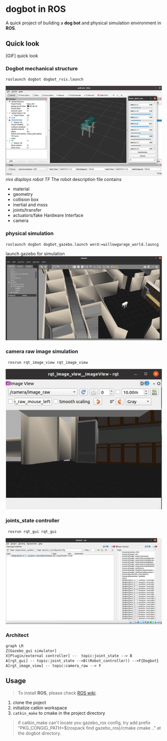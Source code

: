 
# dogbot in ROS

A quick project of building a **dog bot** and physical simulation environment in **ROS**.

## Quick look

[GIF] quick look

### Dogbot mechanical structure 

    roslaunch dogbot dogbot_rvis.launch
![alt text](/doc/WechatIMG37.jpeg)
*rivs displays robot TF*
The robot description file contains
 - material
 - geometry
 - collision box
 - inertial and msss
 - joints/transfer
 - actuators/fake Hardware Interface
 - camera
 ### physical simulation

    roslaunch dogbot dogbot_gazebo.launch word:=willowgarage_world.launcg
  
  launch gazebo for  simulation 
![alt text](/doc/WechatIMG38.png)
  
### camera raw image simulation
     rosrun rqt_image_view rqt_image_view
![alt text](/doc/WechatIMG39.png)


### joints_state controller
     rosrun rqt_gui rqt_gui
![alt text](/doc/WechatIMG40.png)

### Architect
```mermaid
graph LR
Z[Gazebo_gui simulator]
X[Plugin/external controller] --  topic:joint_state --> B
A[rgt_gui] -- topic:joint_state -->B((Robot_controller)) -->F{Dogbot}
A[rgt_image_view] -- topic:camera_raw --> F
```
## Usage


> To install **ROS**, please check [ROS wiki](https://wiki.ros.org/ROS/Installation).



 1. clone the poject
 2. initialize catkin workspace
 3.  `catkin_make` to cmake in the project directory

>if catkin_make can't locate you gazebo_ros config, try add prefix "PKG_CONGIG_PATH=$(rospack find gazebo_ros)/cmake cmake .." at the dogbot directory.
